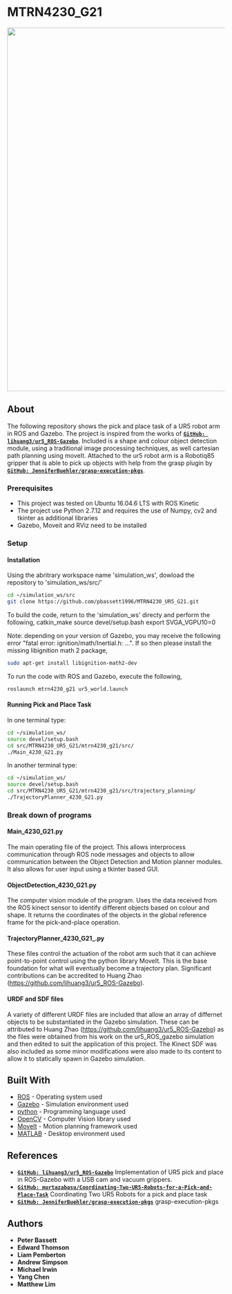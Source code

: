 # MTRN4230_G21
<p align="center">
<img src="https://github.com/pbassett1996/MTRN4230_UR5_G21/blob/master/mtrn4230_g21/media/4230_G21_GIF.gif" width="840">

## About

The following repository shows the pick and place task of a UR5 robot arm in ROS and Gazebo. The project is inspired from the works of [__`GitHub: lihuang3/ur5_ROS-Gazebo`__](https://github.com/lihuang3/ur5_ROS-Gazebo.git). Included is a shape and colour object detection module, using a traditional image processing techniques, as well cartesian path planning using moveIt. Attached to the ur5 robot arm is a Robotiq85 gripper that is able to pick up objects with help from the grasp plugin by [__`GitHub: JenniferBuehler/grasp-execution-pkgs`__](https://github.com/JenniferBuehler/grasp-execution-pkgs).

### Prerequisites
- This project was tested on Ubuntu 16.04.6 LTS with ROS Kinetic
- The project use Python 2.7.12 and requires the use of Numpy, cv2 and tkinter as additional libraries
- Gazebo, Moveit and RViz need to be installed

### Setup

#### Installation
Using the abritrary workspace name 'simulation_ws', dowload the repository to 'simulation_ws/src/'
```bash
cd ~/simulation_ws/src
git clone https://github.com/pbassett1996/MTRN4230_UR5_G21.git
```
To build the code, return to the 'simulation_ws' directy and perform the following,
catkin_make
source devel/setup.bash
export SVGA_VGPU10=0

Note: depending on your version of Gazebo, you may receive the following error "fatal error: ignition/math/Inertial.h: ...". If so then please install the missing libignition math 2 package,
```bash
sudo apt-get install libignition-math2-dev
```
To run the code with ROS and Gazebo, execute the following,
```bash
roslaunch mtrn4230_g21 ur5_world.launch
```
#### Running Pick and Place Task
In one terminal type:
```bash
cd ~/simulation_ws/
source devel/setup.bash
cd src/MTRN4230_UR5_G21/mtrn4230_g21/src/
./Main_4230_G21.py
```
In another terminal type:
```bash
cd ~/simulation_ws/
source devel/setup.bash
cd src/MTRN4230_UR5_G21/mtrn4230_g21/src/trajectory_planning/
./TrajectoryPlanner_4230_G21.py
```

### Break down of programs

#### Main_4230_G21.py
The main operating file of the project. This allows interprocess communication through ROS node messages and objects to allow communication between the Object Detection and Motion planner modules. It also allows for user input using a tkinter based GUI.

#### ObjectDetection_4230_G21.py
The computer vision module of the program. Uses the data received from the ROS kinect sensor to identify different objects based on colour and shape. It returns the coordinates of the objects in the global reference frame for the pick-and-place operation.

#### TrajectoryPlanner_4230_G21_.py
These files control the actuation of the robot arm such that it can achieve point-to-point control using the python library MoveIt. This is the base foundation for what will eventually become a trajectory plan. Significant contributions can be accredited to Huang Zhao (https://github.com/lihuang3/ur5_ROS-Gazebo).

#### URDF and SDF files
A variety of different URDF files are included that allow an array of differnet objects to be substantiated in the Gazebo simulation. These can be attributed to Huang Zhao (https://github.com/lihuang3/ur5_ROS-Gazebo) as the files were obtained from his work on the ur5_ROS_gazebo simulation and then edited to suit the application of this project. The Kinect SDF was also included as some minor modifications were also made to its content to allow it to statically spawn in Gazebo simulation.

## Built With

* [ROS](https://www.ros.org/) - Operating system used
* [Gazebo](http://gazebosim.org/) - Simulation environment used
* [python](https://www.python.org/) - Programming language used
* [OpenCV](https://opencv.org/) - Computer Vision library used
* [MoveIt](https://moveit.ros.org/) - Motion planning framework used
* [MATLAB](https://www.mathworks.com/products/matlab.html) - Desktop environment used

## References

* [__`GitHub: lihuang3/ur5_ROS-Gazebo`__](https://github.com/lihuang3/ur5_ROS-Gazebo.git) Implementation of UR5 pick and place in ROS-Gazebo with a USB cam and vacuum grippers.
* [__`GitHub: murtazabasu/Coordinating-Two-UR5-Robots-for-a-Pick-and-Place-Task`__](https://github.com/murtazabasu/Coordinating-Two-UR5-Robots-for-a-Pick-and-Place-Task/blob/master/README.md) Coordinating Two UR5 Robots for a pick and place task
* [__`GitHub: JenniferBuehler/grasp-execution-pkgs`__](https://github.com/JenniferBuehler/grasp-execution-pkgs) grasp-execution-pkgs

## Authors

* **Peter Bassett**
* **Edward Thomson**
* **Liam Pemberton**
* **Andrew Simpson**
* **Michael Irwin**
* **Yang Chen**
* **Matthew Lim**



